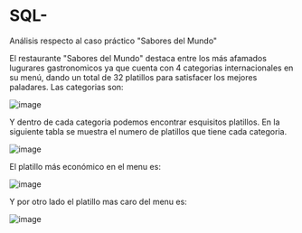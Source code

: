 # SQL-
Análisis respecto al caso práctico "Sabores del Mundo"

El restaurante "Sabores del Mundo" destaca entre los más afamados lugurares gastronomicos ya que cuenta con 4 categorias internacionales en su menú, dando un total de 32 platillos para satisfacer los mejores paladares. Las categorias son:  

![image](https://github.com/user-attachments/assets/5ef05f40-33e6-400d-8c69-c579b161f8eb)

Y dentro de cada categoria podemos encontrar esquisitos platillos. En la siguiente tabla se muestra el numero de platillos que tiene cada categoria. 

![image](https://github.com/user-attachments/assets/89ab5e30-2f74-4f04-8c17-c601d4c472f2)


El platillo más económico en el menu es:

![image](https://github.com/user-attachments/assets/a4f76d2a-54fb-4d66-9140-28c49105db65)


Y por otro lado el platillo mas caro del menu es:

![image](https://github.com/user-attachments/assets/bacc9988-a805-470b-aca0-1ad508d8a211)



